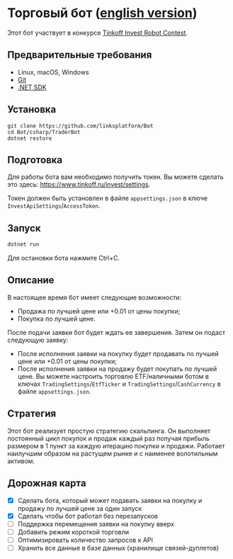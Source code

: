 # Торговый бот ([english version](README.md))

Этот бот участвует в конкурсе [Tinkoff Invest Robot Contest](https://github.com/Tinkoff/invest-robot-contest).

## Предварительные требования
* Linux, macOS, Windows
* [Git](https://git-scm.com/downloads)
* [.NET SDK](https://dotnet.microsoft.com/download)

## Установка
```
git clone https://github.com/linksplatform/Bot
cd Bot/csharp/TraderBot
dotnet restore
```

## Подготовка

Для работы бота вам необходимо получить токен. Вы можете сделать это здесь: https://www.tinkoff.ru/invest/settings.

Токен должен быть установлен в файле `appsettings.json` в ключе `InvestApiSettings`/`AccessToken`.

## Запуск
```sh
dotnet run
```

Для остановки бота нажмите Ctrl+C.

## Описание

В настоящее время бот имеет следующие возможности:
* Продажа по лучшей цене или +0.01 от цены покупки;
* Покупка по лучшей цене.

После подачи заявки бот будет ждать ее завершения. Затем он подаст следующую заявку:
* После исполнения заявки на покупку будет продавать по лучшей цене или +0.01 от цены покупки;
* После исполнения заявки на продажу будет покупать по лучшей цене.
Вы можете настроить торговлю ETF/наличными ботом в ключах `TradingSettings`/`EtfTicker` и `TradingSettings`/`CashCurrency` в файле `appsettings.json`.

## Стратегия

Этот бот реализует простую стратегию скальпинга.
Он выполняет постоянный цикл покупок и продаж каждый раз получая прибыль размером в 1 пункт за каждую итерацию покупки и продажи.
Работает наилучшим образом на растущем рынке и с наименее волотильным активом.

## Дорожная карта
- [x] Сделать бота, который может подавать заявки на покупку и продажу по лучшей цене за один запуск
- [x] Сделать чтобы бот работал без перезапусков
- [ ] Поддержка перемещения заявки на покупку вверх
- [ ] Добавить режим короткой торговли
- [ ] Оптимизировать количество запросов к API
- [ ] Хранить все данные в базе данных (хранилище связей-дуплетов)

